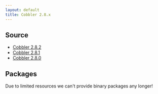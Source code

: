 ```yaml
---
layout: default
title: Cobbler 2.8.x
---
```


## Source

* <a href="https://github.com/cobbler/cobbler/releases/tag/v2.8.2">Cobbler 2.8.2</a>
* <a href="https://github.com/cobbler/cobbler/releases/tag/v2.8.1">Cobbler 2.8.1</a>
* <a href="https://github.com/cobbler/cobbler/releases/tag/v2.8.0">Cobbler 2.8.0</a>


## Packages

Due to limited resources we can't provide binary packages any longer!

